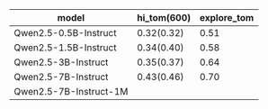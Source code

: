 
| model | hi_tom(600) | explore_tom |
|-------|-------------------|-------------------|
| Qwen2.5-0.5B-Instruct  | 0.32(0.32) | 0.51 |
| Qwen2.5-1.5B-Instruct  | 0.34(0.40) | 0.58 |
| Qwen2.5-3B-Instruct    | 0.35(0.37) | 0.64 |
| Qwen2.5-7B-Instruct    | 0.43(0.46) | 0.70 |
| Qwen2.5-7B-Instruct-1M |      |      |